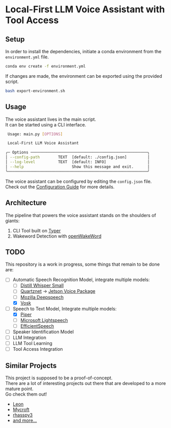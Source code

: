 # Local-First LLM Voice Assistant with Tool Access

## Setup

In order to install the dependencies, initiate a conda environment from the `environment.yml` file.

```bash
conda env create -f environment.yml
```

If changes are made, the environment can be exported using the provided script.

```bash
bash export-environment.sh
```

## Usage

The voice assistant lives in the main script.  
It can be started using a CLI interface.

```bash
 Usage: main.py [OPTIONS]

 Local-First LLM Voice Assistant

╭─ Options ───────────────────────────────────────────────────╮
│ --config-path        TEXT  [default: ./config.json]         │
│ --log-level          TEXT  [default: INFO]                  │
│ --help                     Show this message and exit.      │
╰─────────────────────────────────────────────────────────────╯
```

The voice assistant can be configured by editing the `config.json` file.  
Check out the [Configuration Guide](./Configuration.md) for more details.

## Architecture

The pipeline that powers the voice assistant stands on the shoulders of giants:

1. CLI Tool built on [Typer](https://github.com/tiangolo/typer)
2. Wakeword Detection with [openWakeWord](https://github.com/dscripka/openWakeWord)

## TODO

This repository is a work in progress, some things that remain to be done are:

- [ ] Automatic Speech Recognition Model, integrate multiple models:
  - [ ] [Distill Whisper Small](https://huggingface.co/distil-whisper/distil-small.en)
  - [ ] [Quartznet](https://catalog.ngc.nvidia.com/orgs/nvidia/models/quartznet15x5) -> [Jetson Voice Package](https://github.com/dusty-nv/jetson-voice?tab=readme-ov-file#automatic-speech-recognition-asr)
  - [ ] [Mozilla Deepspeech](https://deepspeech.readthedocs.io/en/r0.9/index.html)
  - [x] [Vosk](https://alphacephei.com/vosk/install)
- [ ] Speech to Text Model, Integrate multiple models:
  - [x] [Piper](https://github.com/rhasspy/piper)
  - [ ] [Microsoft Lightspeech](https://github.com/microsoft/NeuralSpeech/tree/master/LightSpeech)
  - [ ] [EfficientSpeech](https://github.com/roatienza/efficientspeech)
- [ ] Speaker Identification Model
- [ ] LLM Integration
- [ ] LLM Tool Learning
- [ ] Tool Access Integration

## Similar Projects

This project is supposed to be a proof-of-concept.  
There are a lot of interesting projects out there that are developed to a more mature point.  
Go check them out!

- [Leon](https://github.com/leon-ai/leon)
- [Mycroft](https://github.com/MycroftAI/mycroft-core)
- [rhasspy3](https://github.com/rhasspy/rhasspy3/)
- [and more...](https://github.com/topics/voice-assistants)
